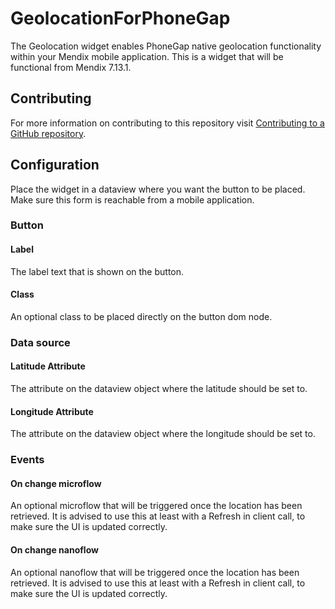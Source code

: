 # GeolocationForPhoneGap

The Geolocation widget enables PhoneGap native geolocation functionality within
your Mendix mobile application. This is a widget that will be functional from
Mendix 7.13.1.

## Contributing

For more information on contributing to this repository visit
[Contributing to a GitHub repository](https://docs.mendix.com/howto/collaboration-requirements-management/contribute-to-a-github-repository).

## Configuration

Place the widget in a dataview where you want the button to be placed. Make
sure this form is reachable from a mobile application.

### Button

#### Label

The label text that is shown on the button.

#### Class

An optional class to be placed directly on the button dom node.

### Data source

#### Latitude Attribute

The attribute on the dataview object where the latitude should be set to.

#### Longitude Attribute

The attribute on the dataview object where the longitude should be set to.

### Events

#### On change microflow

An optional microflow that will be triggered once the location has been
retrieved. It is advised to use this at least with a Refresh in client call, to
make sure the UI is updated correctly.

#### On change nanoflow

An optional nanoflow that will be triggered once the location has been
retrieved. It is advised to use this at least with a Refresh in client call, to
make sure the UI is updated correctly.
